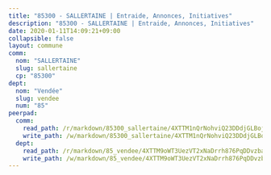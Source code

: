 ```yaml
---
title: "85300 - SALLERTAINE | Entraide, Annonces, Initiatives"
description: "85300 - SALLERTAINE | Entraide, Annonces, Initiatives"
date: 2020-01-11T14:09:21+09:00
collapsible: false
layout: commune
comm:
  nom: "SALLERTAINE"
  slug: sallertaine
  cp: "85300"
dept:
  nom: "Vendée"
  slug: vendee
  num: "85"
peerpad:
  comm:
    read_path: /r/markdown/85300_sallertaine/4XTTM1nQrNohviQ23DDdjGLBojedaEHFohZXZg8HfnEoJEU9S
    write_path: /w/markdown/85300_sallertaine/4XTTM1nQrNohviQ23DDdjGLBojedaEHFohZXZg8HfnEoJEU9S-K3TgUXrhMKxQktKK9Ag3ak4mFZcTV6pZLJfXBXvH3C4mazarzrdKzVmuRT9dBKAhhyUTtBa8vt6nEDCU7G5oFCifrr1no8eWcnTWkKyNcATVdGaVUcN6WLs2k3zvwc2MtZkPR28L
  dept:
    read_path: /r/markdown/85_vendee/4XTTM9oWT3UezVT2xNaDrrh876PqDDvzbaovSPP6P6ha63Ezk
    write_path: /w/markdown/85_vendee/4XTTM9oWT3UezVT2xNaDrrh876PqDDvzbaovSPP6P6ha63Ezk-K3TgTz4T2Ao5CxcmNgKRpi6DXEbSZWgvvZNdT7V4KiJycR1vvtGLxg5iYYYKajishdNzKNazAywn7vjwqtQs859ALiENaqFJQsULDwd4rYqVPy8n3JbNCeuPxinCnetCgcSuCcyv
---
```


